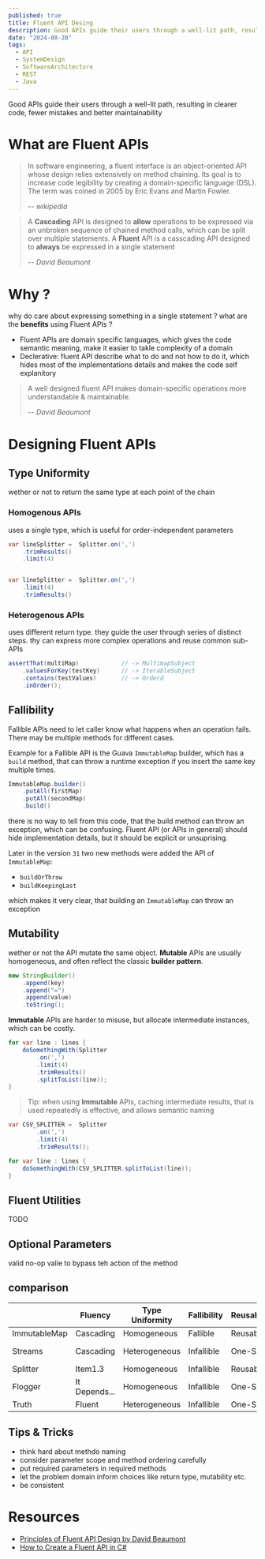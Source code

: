 ```yaml
---
published: true
title: Fluent API Desing
description: Good APIs guide their users through a well-lit path, resulting in clearer code, fewer mistakes and better maintainability
date: "2024-08-20"
tags:
  - API
  - SystemDesign
  - SoftwareArchitecture
  - REST
  - Java
---
```


Good APIs guide their users through a well-lit path, resulting in clearer code,
fewer mistakes and better maintainability

# What are Fluent APIs

> In software engineering, a fluent interface is an object-oriented API whose
> design relies extensively on method chaining. Its goal is to increase code
> legibility by creating a domain-specific language (DSL). The term was coined
> in 2005 by Eric Evans and Martin Fowler.
>
> -- <cite>wikipedia</cite>

> A **Cascading** API is designed to **allow** operations to be expressed via an
> unbroken sequence of chained method calls, which can be split over multiple
> statements. A **Fluent** API is a casscading API designed to **always** be
> expressed in a single statement
>
> -- <cite>David Beaumont</cite>

# Why ?

why do care about expressing something in a single statement ? what are the
**benefits** using Fluent APIs ?

- Fluent APIs are domain specific languages, which gives the code semantic
  meaning, make it easier to takle complexity of a domain
- Declerative: fluent API describe what to do and not how to do it, which hides
  most of the implementations details and makes the code self explanitory

> A well designed fluent API makes domain-specific operations more
> understandable & maintainable.
>
> -- <cite>David Beaumont</cite>

# Designing Fluent APIs

## Type Uniformity

wether or not to return the same type at each point of the chain

### Homogenous APIs

uses a single type, which is useful for order-independent parameters

```java
var lineSplitter =  Splitter.on(',')
    .trimResults()
    .limit(4)


var lineSplitter =  Splitter.on(',')
    .limit(4)
    .trimResults()
```

### Heterogenous APIs

uses different return type. they guide the user through series of distinct
steps. thy can express more complex operations and reuse common sub-APIs

```java
assertThat(multiMap)            // -> MultimapSubject
    .valuesForKey(testKey)      // -> IterableSubject
    .contains(testValues)       // -> Orderd
    .inOrder();
```

## Fallibility

Fallible APIs need to let caller know what happens when an operation fails.
There may be multiple methods for different cases.

Example for a Fallible API is the Guava `ImmutableMap` builder, which has a
`build` method, that can throw a runtime exception if you insert the same key
multiple times.

```java
ImmutableMap.builder()
    .putAll(firstMap)
    .putAll(secondMap)
    .build()
```

there is no way to tell from this code, that the build method can throw an
exception, which can be confusing. Fluent API (or APIs in general) should hide
implementation details, but it should be explicit or unsuprising.

Later in the version `31` two new methods were added the API of `ImmutableMap`:

- `buildOrThrow`
- `buildKeepingLast`

which makes it very clear, that building an `ImmutableMap` can throw an
exception

## Mutability

wether or not the API mutate the same object. **Mutable** APIs are usually
homogeneous, and often reflect the classic **builder pattern**.

```java
new StringBuilder()
    .append(key)
    .append("=")
    .append(value)
    .toString();
```

**Immutable** APIs are harder to misuse, but allocate intermediate instances,
which can be costly.

```java
for var line : lines {
    doSomethingWith(Splitter
        .on(',')
        .limit(4)
        .trimResults()
        .splitToList(line));
}
```

> Tip: when using **Immutable** APIs, caching intermediate results, that is used
> repeatedly is effective, and allows semantic naming

```java
var CSV_SPLITTER =  Splitter
        .on(',')
        .limit(4)
        .trimResults();

for var line : lines {
    doSomethingWith(CSV_SPLITTER.splitToList(line));
}
```

## Fluent Utilities

TODO

## Optional Parameters

valid no-op valie to bypass teh action of the method

## comparison

|              | Fluency       | Type Uniformity | Fallibility | Reusability | Mutability    |
| ------------ | ------------- | --------------- | ----------- | ----------- | ------------- |
| ImmutableMap | Cascading     | Homogeneous     | Fallible    | Reusable    | Mutable       |
| Streams      | Cascading     | Heterogeneous   | Infallible  | One-Shot    | It Depends... |
| Splitter     | Item1.3       | Homogeneous     | Infallible  | Reusable    | Immutable     |
| Flogger      | It Depends... | Homogeneous     | Infallible  | One-Shot    | Mutable       |
| Truth        | Fluent        | Heterogeneous   | Infallible  | One-Shot    | Immutable     |

## Tips & Tricks

- think hard about methdo naming
- consider parameter scope and method ordering carefully
- put required parameters in required methods
- let the problem domain inform choices like return type, mutability etc.
- be consistent

# Resources

- [Principles of Fluent API Design by David Beaumont](https://www.youtube.com/watch?v=VPu-ytfYTeU)
- [How to Create a Fluent API in C#](https://mitesh1612.github.io/blog/2021/08/11/how-to-design-fluent-api)
